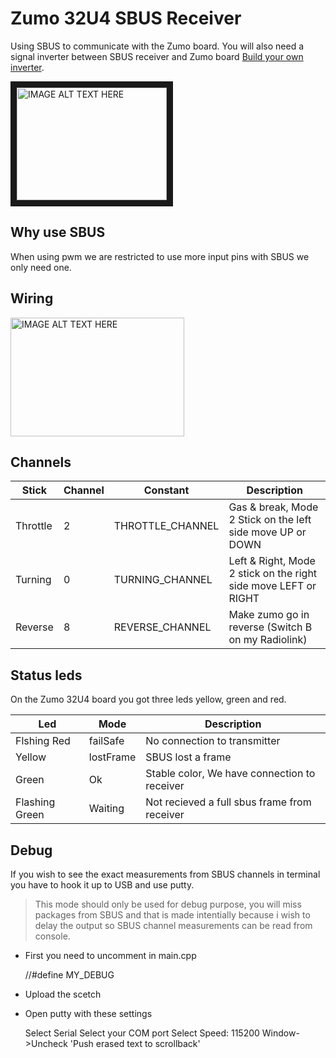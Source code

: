 # Zumo 32U4 SBUS Receiver

Using SBUS to communicate with the Zumo board. 
You will also need a signal inverter between SBUS receiver and Zumo board [Build your own inverter](https://www.ernstc.dk/arduino/sbus.html).

<a href="http://www.youtube.com/watch?feature=player_embedded&v=1ch4kT6wLfE
" target="_blank"><img src="http://img.youtube.com/vi/1ch4kT6wLfE/0.jpg" 
alt="IMAGE ALT TEXT HERE" width="240" height="180" border="10" /></a>

## Why use SBUS

When using pwm we are restricted to use more input pins with SBUS we only need one.

## Wiring

<a href="https://user-images.githubusercontent.com/16755871/82107092-64dcd680-9725-11ea-99ec-610cd2e3c9df.png
" target="_blank"><img src="https://user-images.githubusercontent.com/16755871/82107092-64dcd680-9725-11ea-99ec-610cd2e3c9df.png" 
alt="IMAGE ALT TEXT HERE" width="278" height="190" /></a>

## Channels 

| Stick    | Channel | Constant         | Description                                                     |
| -------- | ------- | ---------------- | --------------------------------------------------------------- |
| Throttle | 2       | THROTTLE_CHANNEL | Gas & break, Mode 2 Stick on the left side move UP or DOWN      |
| Turning  | 0       | TURNING_CHANNEL  | Left & Right, Mode 2 stick on the right side move LEFT or RIGHT |
| Reverse  | 8       | REVERSE_CHANNEL  | Make zumo go in reverse (Switch B on my Radiolink)              |

## Status leds

On the Zumo 32U4 board you got three leds yellow, green and red.

| Led            | Mode      | Description                                  |
| -------------- | --------- | -------------------------------------------- |
| Flshing Red    | failSafe  | No connection to transmitter                 |
| Yellow         | lostFrame | SBUS lost a frame                            |
| Green          | Ok        | Stable color, We have connection to receiver |
| Flashing Green | Waiting   | Not recieved a full sbus frame from receiver |


## Debug

If you wish to see the exact measurements from SBUS channels in terminal you have to hook it up to USB and use putty.

>This mode should only be used for debug purpose, you will miss packages from SBUS and that is made intentially because i wish to delay the output so SBUS channel measurements can be read from console.


* First you need to uncomment in main.cpp

    //#define MY_DEBUG 

* Upload the scetch

* Open putty with these settings
   
    Select Serial
    Select your COM port
    Select Speed: 115200
    Window->Uncheck 'Push erased text to scrollback'
